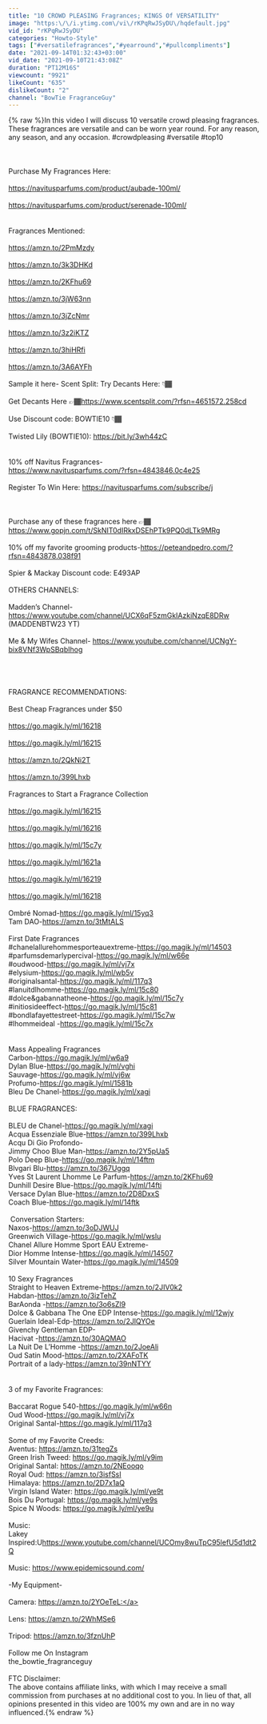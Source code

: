```yaml
---
title: "10 CROWD PLEASING Fragrances; KINGS Of VERSATILITY"
image: "https:\/\/i.ytimg.com\/vi\/rKPqRwJSyDU\/hqdefault.jpg"
vid_id: "rKPqRwJSyDU"
categories: "Howto-Style"
tags: ["#versatilefragrances","#yearround","#pullcompliments"]
date: "2021-09-14T01:32:43+03:00"
vid_date: "2021-09-10T21:43:08Z"
duration: "PT12M16S"
viewcount: "9921"
likeCount: "635"
dislikeCount: "2"
channel: "BowTie FragranceGuy"
---
```

{% raw %}In this video I will discuss 10 versatile crowd pleasing fragrances. These fragrances are versatile and can be worn year round. For any reason, any season, and any occasion. #crowdpleasing #versatile #top10<br /><br /><br /><br />Purchase My Fragrances Here: <br /><br /><a rel="nofollow" target="blank" href="https://navitusparfums.com/product/aubade-100ml/">https://navitusparfums.com/product/aubade-100ml/</a><br /><br /><a rel="nofollow" target="blank" href="https://navitusparfums.com/product/serenade-100ml/">https://navitusparfums.com/product/serenade-100ml/</a><br /><br /><br />Fragrances Mentioned: <br /><br /><a rel="nofollow" target="blank" href="https://amzn.to/2PmMzdy">https://amzn.to/2PmMzdy</a><br /><br /><a rel="nofollow" target="blank" href="https://amzn.to/3k3DHKd">https://amzn.to/3k3DHKd</a><br /><br /><a rel="nofollow" target="blank" href="https://amzn.to/2KFhu69">https://amzn.to/2KFhu69</a><br /><br /><a rel="nofollow" target="blank" href="https://amzn.to/3jW63nn">https://amzn.to/3jW63nn</a><br /><br /><a rel="nofollow" target="blank" href="https://amzn.to/3jZcNmr">https://amzn.to/3jZcNmr</a><br /><br /><a rel="nofollow" target="blank" href="https://amzn.to/3z2iKTZ">https://amzn.to/3z2iKTZ</a><br /><br /><a rel="nofollow" target="blank" href="https://amzn.to/3hiHRfi">https://amzn.to/3hiHRfi</a><br /><br /><a rel="nofollow" target="blank" href="https://amzn.to/3A6AYFh">https://amzn.to/3A6AYFh</a><br /><br />Sample it here- Scent Split: Try Decants Here: 👇🏾<br /><br />Get Decants Here 👉🏾<a rel="nofollow" target="blank" href="https://www.scentsplit.com/?rfsn=4651572.258cd">https://www.scentsplit.com/?rfsn=4651572.258cd</a><br /><br />Use Discount code: BOWTIE10 👇🏾<br /><br />Twisted Lily (BOWTIE10): <a rel="nofollow" target="blank" href="https://bit.ly/3wh44zC">https://bit.ly/3wh44zC</a><br /><br /><br />10% off Navitus Fragrances-<br /><a rel="nofollow" target="blank" href="https://www.navitusparfums.com/?rfsn=4843846.0c4e25">https://www.navitusparfums.com/?rfsn=4843846.0c4e25</a><br /><br />Register To Win Here: <a rel="nofollow" target="blank" href="https://navitusparfums.com/subscribe/j">https://navitusparfums.com/subscribe/j</a><br /><br /><br /><br />Purchase any of these fragrances here 👉🏾 <a rel="nofollow" target="blank" href="https://www.gopjn.com/t/SkNIT0dIRkxDSEhPTk9PQ0dLTk9MRg">https://www.gopjn.com/t/SkNIT0dIRkxDSEhPTk9PQ0dLTk9MRg</a><br /><br />10% off my favorite grooming products-<a rel="nofollow" target="blank" href="https://peteandpedro.com/?rfsn=4843878.038f91">https://peteandpedro.com/?rfsn=4843878.038f91</a><br /><br />Spier &amp; Mackay Discount code:  E493AP<br /><br />OTHERS CHANNELS:<br /><br />Madden’s Channel- <a rel="nofollow" target="blank" href="https://www.youtube.com/channel/UCX6qF5zmGkIAzkiNzqE8DRw">https://www.youtube.com/channel/UCX6qF5zmGkIAzkiNzqE8DRw</a><br />(MADDENBTW23 YT)<br /><br />Me &amp; My Wifes Channel- <a rel="nofollow" target="blank" href="https://www.youtube.com/channel/UCNgY-bix8VNf3WpSBqbIhog">https://www.youtube.com/channel/UCNgY-bix8VNf3WpSBqbIhog</a><br /><br /><br /><br /><br />FRAGRANCE RECOMMENDATIONS:<br /><br />Best Cheap Fragrances under $50<br /><br /><a rel="nofollow" target="blank" href="https://go.magik.ly/ml/16218">https://go.magik.ly/ml/16218</a><br /><br /><a rel="nofollow" target="blank" href="https://go.magik.ly/ml/16215">https://go.magik.ly/ml/16215</a><br /><br /><a rel="nofollow" target="blank" href="https://amzn.to/2QkNi2T">https://amzn.to/2QkNi2T</a><br /><br /><a rel="nofollow" target="blank" href="https://amzn.to/399Lhxb">https://amzn.to/399Lhxb</a><br /><br />Fragrances to Start a Fragrance Collection<br /><br /><a rel="nofollow" target="blank" href="https://go.magik.ly/ml/16215">https://go.magik.ly/ml/16215</a><br /><br /><a rel="nofollow" target="blank" href="https://go.magik.ly/ml/16216">https://go.magik.ly/ml/16216</a><br /><br /><a rel="nofollow" target="blank" href="https://go.magik.ly/ml/15c7y">https://go.magik.ly/ml/15c7y</a><br /><br /><a rel="nofollow" target="blank" href="https://go.magik.ly/ml/1621a">https://go.magik.ly/ml/1621a</a><br /><br /><a rel="nofollow" target="blank" href="https://go.magik.ly/ml/16219">https://go.magik.ly/ml/16219</a><br /><br /><a rel="nofollow" target="blank" href="https://go.magik.ly/ml/16218">https://go.magik.ly/ml/16218</a><br /><br />Ombré Nomad-<a rel="nofollow" target="blank" href="https://go.magik.ly/ml/15yq3">https://go.magik.ly/ml/15yq3</a><br />Tam DAO-<a rel="nofollow" target="blank" href="https://amzn.to/3tMtALS">https://amzn.to/3tMtALS</a><br /><br />First Date Fragrances<br />#chanelallurehommesporteauextreme-<a rel="nofollow" target="blank" href="https://go.magik.ly/ml/14503">https://go.magik.ly/ml/14503</a><br />#parfumsdemarlypercival-<a rel="nofollow" target="blank" href="https://go.magik.ly/ml/w66e">https://go.magik.ly/ml/w66e</a><br />#oudwood-<a rel="nofollow" target="blank" href="https://go.magik.ly/ml/vj7x">https://go.magik.ly/ml/vj7x</a><br />#elysium-<a rel="nofollow" target="blank" href="https://go.magik.ly/ml/wb5v">https://go.magik.ly/ml/wb5v</a><br />#originalsantal-<a rel="nofollow" target="blank" href="https://go.magik.ly/ml/117q3">https://go.magik.ly/ml/117q3</a><br />#lanuitdlhomme-<a rel="nofollow" target="blank" href="https://go.magik.ly/ml/15c80">https://go.magik.ly/ml/15c80</a><br />#dolce&amp;gabannatheone-<a rel="nofollow" target="blank" href="https://go.magik.ly/ml/15c7y">https://go.magik.ly/ml/15c7y</a><br />#initiosideeffect-<a rel="nofollow" target="blank" href="https://go.magik.ly/ml/15c81">https://go.magik.ly/ml/15c81</a><br />#bondlafayettestreet-<a rel="nofollow" target="blank" href="https://go.magik.ly/ml/15c7w">https://go.magik.ly/ml/15c7w</a><br />#lhommeideal -<a rel="nofollow" target="blank" href="https://go.magik.ly/ml/15c7x">https://go.magik.ly/ml/15c7x</a><br /><br /><br />Mass Appealing Fragrances <br />Carbon-<a rel="nofollow" target="blank" href="https://go.magik.ly/ml/w6a9">https://go.magik.ly/ml/w6a9</a><br />Dylan Blue-<a rel="nofollow" target="blank" href="https://go.magik.ly/ml/vghi">https://go.magik.ly/ml/vghi</a><br />Sauvage-<a rel="nofollow" target="blank" href="https://go.magik.ly/ml/vj6w">https://go.magik.ly/ml/vj6w</a><br />Profumo-<a rel="nofollow" target="blank" href="https://go.magik.ly/ml/1581b">https://go.magik.ly/ml/1581b</a><br />Bleu De Chanel-<a rel="nofollow" target="blank" href="https://go.magik.ly/ml/xagi">https://go.magik.ly/ml/xagi</a><br /><br />BLUE FRAGRANCES:<br /><br />BLEU de Chanel-<a rel="nofollow" target="blank" href="https://go.magik.ly/ml/xagi">https://go.magik.ly/ml/xagi</a><br />Acqua Essenziale Blue-<a rel="nofollow" target="blank" href="https://amzn.to/399Lhxb">https://amzn.to/399Lhxb</a><br />Acqu Di Gio Profondo-<br />Jimmy Choo Blue Man-<a rel="nofollow" target="blank" href="https://amzn.to/2Y5pUa5">https://amzn.to/2Y5pUa5</a><br />Polo Deep Blue-<a rel="nofollow" target="blank" href="https://go.magik.ly/ml/14ftm">https://go.magik.ly/ml/14ftm</a><br />Blvgari Blu-<a rel="nofollow" target="blank" href="https://amzn.to/367Uggq">https://amzn.to/367Uggq</a><br />Yves St Laurent Lhomme Le Parfum-<a rel="nofollow" target="blank" href="https://amzn.to/2KFhu69">https://amzn.to/2KFhu69</a><br />Dunhill Desire Blue-<a rel="nofollow" target="blank" href="https://go.magik.ly/ml/14fti">https://go.magik.ly/ml/14fti</a><br />Versace Dylan Blue-<a rel="nofollow" target="blank" href="https://amzn.to/2D8DxxS">https://amzn.to/2D8DxxS</a><br />Coach Blue-<a rel="nofollow" target="blank" href="https://go.magik.ly/ml/14ftk">https://go.magik.ly/ml/14ftk</a><br /><br /> Conversation Starters:<br />Naxos-<a rel="nofollow" target="blank" href="https://amzn.to/3oDJWUJ">https://amzn.to/3oDJWUJ</a><br />Greenwich Village-<a rel="nofollow" target="blank" href="https://go.magik.ly/ml/wslu">https://go.magik.ly/ml/wslu</a><br />Chanel Allure Homme Sport EAU Extreme-<br />Dior Homme Intense-<a rel="nofollow" target="blank" href="https://go.magik.ly/ml/14507">https://go.magik.ly/ml/14507</a><br />Silver Mountain Water-<a rel="nofollow" target="blank" href="https://go.magik.ly/ml/14509">https://go.magik.ly/ml/14509</a><br /> <br />10 Sexy Fragrances <br />Straight to Heaven Extreme-<a rel="nofollow" target="blank" href="https://amzn.to/2JIV0k2">https://amzn.to/2JIV0k2</a><br />Habdan-<a rel="nofollow" target="blank" href="https://amzn.to/3izTehZ">https://amzn.to/3izTehZ</a><br />BarAonda -<a rel="nofollow" target="blank" href="https://amzn.to/3o6sZl9">https://amzn.to/3o6sZl9</a><br />Dolce &amp; Gabbana The One EDP Intense-<a rel="nofollow" target="blank" href="https://go.magik.ly/ml/12wjy">https://go.magik.ly/ml/12wjy</a><br />Guerlain Ideal-Edp-<a rel="nofollow" target="blank" href="https://amzn.to/2JlQYOe">https://amzn.to/2JlQYOe</a><br />Givenchy Gentleman EDP-<br />Hacivat -<a rel="nofollow" target="blank" href="https://amzn.to/30AQMAO">https://amzn.to/30AQMAO</a><br />La Nuit De L’Homme -<a rel="nofollow" target="blank" href="https://amzn.to/2JoeAli">https://amzn.to/2JoeAli</a><br />Oud Satin Mood-<a rel="nofollow" target="blank" href="https://amzn.to/2XAFoTK">https://amzn.to/2XAFoTK</a><br />Portrait of a lady-<a rel="nofollow" target="blank" href="https://amzn.to/39nNTYY">https://amzn.to/39nNTYY</a><br /><br /><br />3 of my Favorite Fragrances:<br /><br />Baccarat Rogue 540-<a rel="nofollow" target="blank" href="https://go.magik.ly/ml/w66n">https://go.magik.ly/ml/w66n</a><br />Oud Wood-<a rel="nofollow" target="blank" href="https://go.magik.ly/ml/vj7x">https://go.magik.ly/ml/vj7x</a><br />Original Santal-<a rel="nofollow" target="blank" href="https://go.magik.ly/ml/117q3">https://go.magik.ly/ml/117q3</a><br /><br />Some of my Favorite Creeds:<br />Aventus: <a rel="nofollow" target="blank" href="https://amzn.to/31tegZs">https://amzn.to/31tegZs</a><br />Green Irish Tweed: <a rel="nofollow" target="blank" href="https://go.magik.ly/ml/y9im">https://go.magik.ly/ml/y9im</a><br />Original Santal: <a rel="nofollow" target="blank" href="https://amzn.to/2NEooqo">https://amzn.to/2NEooqo</a><br />Royal Oud: <a rel="nofollow" target="blank" href="https://amzn.to/3isfSsI">https://amzn.to/3isfSsI</a><br />Himalaya: <a rel="nofollow" target="blank" href="https://amzn.to/2D7x1aQ">https://amzn.to/2D7x1aQ</a><br />Virgin Island Water: <a rel="nofollow" target="blank" href="https://go.magik.ly/ml/ye9t">https://go.magik.ly/ml/ye9t</a><br />Bois Du Portugal: <a rel="nofollow" target="blank" href="https://go.magik.ly/ml/ye9s">https://go.magik.ly/ml/ye9s</a><br />Spice N Woods: <a rel="nofollow" target="blank" href="https://go.magik.ly/ml/ye9u">https://go.magik.ly/ml/ye9u</a><br /><br />Music: <br />Lakey Inspired:U<a rel="nofollow" target="blank" href="https://www.youtube.com/channel/UCOmy8wuTpC95lefU5d1dt2Q">https://www.youtube.com/channel/UCOmy8wuTpC95lefU5d1dt2Q</a><br /><br />Music: <a rel="nofollow" target="blank" href="https://www.epidemicsound.com/">https://www.epidemicsound.com/</a><br /><br />-My Equipment-<br /><br />Camera: <a rel="nofollow" target="blank" href="https://amzn.to/2YOeTeL:">https://amzn.to/2YOeTeL:</a> <br /><br />Lens: <a rel="nofollow" target="blank" href="https://amzn.to/2WhMSe6">https://amzn.to/2WhMSe6</a><br /><br />Tripod: <a rel="nofollow" target="blank" href="https://amzn.to/3fznUhP">https://amzn.to/3fznUhP</a><br /><br />Follow me On Instagram <br />the_bowtie_fragranceguy<br /><br />FTC Disclaimer: <br />The above contains affiliate links, with which I may receive a small commission from purchases at no additional cost to you. In lieu of that, all opinions presented in this video are 100% my own and are in no way influenced.{% endraw %}
